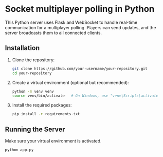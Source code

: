 # Socket multiplayer polling in Python

This Python server uses Flask and WebSocket to handle real-time communication for a multiplayer polling. Players can send updates, and the server broadcasts them to all connected clients.

## Installation

1. Clone the repository:

    ```bash
    git clone https://github.com/your-username/your-repository.git
    cd your-repository
    ```

2. Create a virtual environment (optional but recommended):

    ```bash
    python -m venv venv
    source venv/bin/activate   # On Windows, use "venv\Scripts\activate"
    ```

3. Install the required packages:

    ```bash
    pip install -r requirements.txt
    ```

## Running the Server

Make sure your virtual environment is activated.

```bash
python app.py
